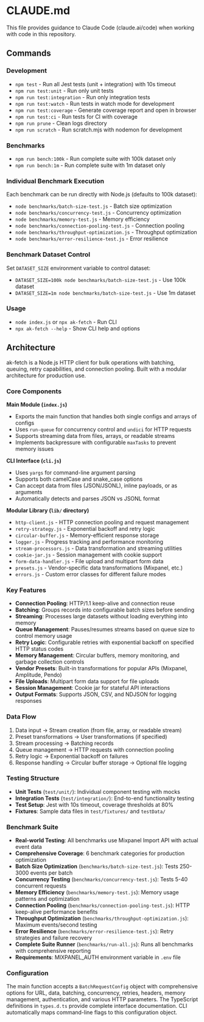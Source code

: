# CLAUDE.md

This file provides guidance to Claude Code (claude.ai/code) when working with code in this repository.

## Commands

### Development
- `npm test` - Run all Jest tests (unit + integration) with 10s timeout
- `npm run test:unit` - Run only unit tests
- `npm run test:integration` - Run only integration tests
- `npm run test:watch` - Run tests in watch mode for development
- `npm run test:coverage` - Generate coverage report and open in browser
- `npm run test:ci` - Run tests for CI with coverage
- `npm run prune` - Clean logs directory
- `npm run scratch` - Run scratch.mjs with nodemon for development

### Benchmarks
- `npm run bench:100k` - Run complete suite with 100k dataset only
- `npm run bench:1m` - Run complete suite with 1m dataset only

### Individual Benchmark Execution
Each benchmark can be run directly with Node.js (defaults to 100k dataset):
- `node benchmarks/batch-size-test.js` - Batch size optimization
- `node benchmarks/concurrency-test.js` - Concurrency optimization  
- `node benchmarks/memory-test.js` - Memory efficiency
- `node benchmarks/connection-pooling-test.js` - Connection pooling
- `node benchmarks/throughput-optimization.js` - Throughput optimization
- `node benchmarks/error-resilience-test.js` - Error resilience

### Benchmark Dataset Control
Set `DATASET_SIZE` environment variable to control dataset:
- `DATASET_SIZE=100k node benchmarks/batch-size-test.js` - Use 100k dataset
- `DATASET_SIZE=1m node benchmarks/batch-size-test.js` - Use 1m dataset

### Usage
- `node index.js` or `npx ak-fetch` - Run CLI
- `npx ak-fetch --help` - Show CLI help and options

## Architecture

ak-fetch is a Node.js HTTP client for bulk operations with batching, queuing, retry capabilities, and connection pooling. Built with a modular architecture for production use.

### Core Components

**Main Module (`index.js`)**
- Exports the main function that handles both single configs and arrays of configs
- Uses `run-queue` for concurrency control and `undici` for HTTP requests
- Supports streaming data from files, arrays, or readable streams
- Implements backpressure with configurable `maxTasks` to prevent memory issues

**CLI Interface (`cli.js`)**
- Uses `yargs` for command-line argument parsing
- Supports both camelCase and snake_case options
- Can accept data from files (JSON/JSONL), inline payloads, or as arguments
- Automatically detects and parses JSON vs JSONL format

**Modular Library (`lib/` directory)**
- `http-client.js` - HTTP connection pooling and request management
- `retry-strategy.js` - Exponential backoff and retry logic
- `circular-buffer.js` - Memory-efficient response storage
- `logger.js` - Progress tracking and performance monitoring
- `stream-processors.js` - Data transformation and streaming utilities
- `cookie-jar.js` - Session management with cookie support
- `form-data-handler.js` - File upload and multipart form data
- `presets.js` - Vendor-specific data transformations (Mixpanel, etc.)
- `errors.js` - Custom error classes for different failure modes

### Key Features
- **Connection Pooling**: HTTP/1.1 keep-alive and connection reuse
- **Batching**: Groups records into configurable batch sizes before sending
- **Streaming**: Processes large datasets without loading everything into memory
- **Queue Management**: Pauses/resumes streams based on queue size to control memory usage
- **Retry Logic**: Configurable retries with exponential backoff on specified HTTP status codes
- **Memory Management**: Circular buffers, memory monitoring, and garbage collection controls
- **Vendor Presets**: Built-in transformations for popular APIs (Mixpanel, Amplitude, Pendo)
- **File Uploads**: Multipart form data support for file uploads
- **Session Management**: Cookie jar for stateful API interactions
- **Output Formats**: Supports JSON, CSV, and NDJSON for logging responses

### Data Flow
1. Data input → Stream creation (from file, array, or readable stream)
2. Preset transformations → User transformations (if specified)
3. Stream processing → Batching records
4. Queue management → HTTP requests with connection pooling
5. Retry logic → Exponential backoff on failures
6. Response handling → Circular buffer storage → Optional file logging

### Testing Structure
- **Unit Tests** (`test/unit/`): Individual component testing with mocks
- **Integration Tests** (`test/integration/`): End-to-end functionality testing
- **Test Setup**: Jest with 10s timeout, coverage thresholds at 80%
- **Fixtures**: Sample data files in `test/fixtures/` and `testData/`

### Benchmark Suite
- **Real-world Testing**: All benchmarks use Mixpanel Import API with actual event data
- **Comprehensive Coverage**: 6 benchmark categories for production optimization
- **Batch Size Optimization** (`benchmarks/batch-size-test.js`): Tests 250-3000 events per batch
- **Concurrency Testing** (`benchmarks/concurrency-test.js`): Tests 5-40 concurrent requests
- **Memory Efficiency** (`benchmarks/memory-test.js`): Memory usage patterns and optimization
- **Connection Pooling** (`benchmarks/connection-pooling-test.js`): HTTP keep-alive performance benefits
- **Throughput Optimization** (`benchmarks/throughput-optimization.js`): Maximum events/second testing
- **Error Resilience** (`benchmarks/error-resilience-test.js`): Retry strategies and failure recovery
- **Complete Suite Runner** (`benchmarks/run-all.js`): Runs all benchmarks with comprehensive reporting
- **Requirements**: MIXPANEL_AUTH environment variable in `.env` file

### Configuration
The main function accepts a `BatchRequestConfig` object with comprehensive options for URL, data, batching, concurrency, retries, headers, memory management, authentication, and various HTTP parameters. The TypeScript definitions in `types.d.ts` provide complete interface documentation. CLI automatically maps command-line flags to this configuration object.
